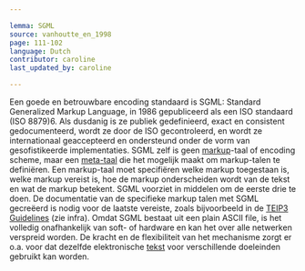 ```yaml
---

lemma: SGML
source: vanhoutte_en_1998
page: 111-102
language: Dutch
contributor: caroline
last_updated_by: caroline

---
```


Een goede en betrouwbare encoding standaard is SGML: Standard Generalized Markup Language, in 1986 gepubliceerd als een ISO standaard (ISO 8879)6. Als dusdanig is ze publiek gedefinieerd, exact en consistent gedocumenteerd, wordt ze door de ISO gecontroleerd, en wordt ze internationaal geaccepteerd en ondersteund onder de vorm van gesofistikeerde implementaties. SGML zelf is geen [markup](markup.html)-taal of encoding scheme, maar een [meta-taal](metalanguage.html) die het mogelijk maakt om markup-talen te definiëren. Een markup-taal moet specifiëren welke markup toegestaan is, welke markup vereist is, hoe de markup onderscheiden wordt van de tekst en wat de markup betekent. SGML voorziet in middelen om de eerste drie te doen. De documentatie van de specifieke markup talen met SGML gecreëerd is nodig voor de laatste vereiste, zoals bijvoorbeeld in de [TEIP3 Guidelines](TEIGuidelines.html) (zie infra). Omdat SGML bestaat uit een plain ASCII file, is het volledig onafhankelijk van soft- of hardware en kan het over alle netwerken verspreid worden. De kracht en de flexibiliteit van het mechanisme zorgt er o.a. voor dat dezelfde elektronische [tekst](text.html) voor verschillende doeleinden gebruikt kan worden.
